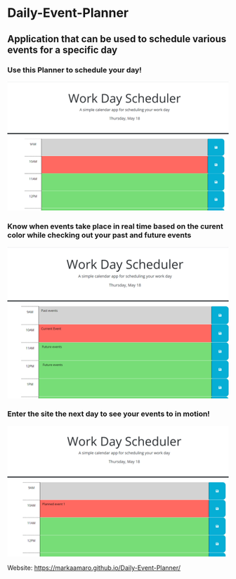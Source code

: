 # Daily-Event-Planner
## Application that can be used to schedule various events for a specific day

### Use this Planner to schedule your day!

![img1](./Assests/Beginningofschedule.png)

### Know when events take place in real time based on the curent color while checking out your past and future events

![img1](./Assests/Past%2CPresent%2CFuture.png)

### Enter the site the next day to see your events to in motion!

![img1](./Assests/Saved%20planned%20events.png)

Website: https://markaamaro.github.io/Daily-Event-Planner/

